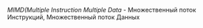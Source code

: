_MIMD(Multiple Instruction Multiple Data_ - Множественный поток Инструкций, Множественный поток Данных